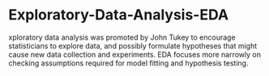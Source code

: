 # Exploratory-Data-Analysis-EDA
xploratory data analysis was promoted by John Tukey to encourage statisticians to explore data, and possibly formulate hypotheses that might cause new data collection and experiments. EDA focuses more narrowly on checking assumptions required for model fitting and hypothesis testing. 
